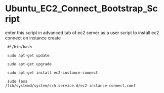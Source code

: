# Ubuntu_EC2_Connect_Bootstrap_Script

 enter this script in advanced tab of ec2 server as a user script to install ec2 connect on instance create



 <code> #!/bin/bash </code>

 <code> sudo apt-get update </code>

 <code> sudo apt-get upgrade </code>

 <code> sudo apt-get install ec2-instance-connect</code>

 <code> sudo less /lib/systemd/system/ssh.service.d/ec2-instance-connect.conf</code>
